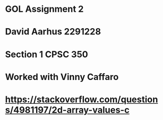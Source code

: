 # GOL Assignment 2
# David Aarhus 2291228
# Section 1 CPSC 350
# Worked with Vinny Caffaro


#  https://stackoverflow.com/questions/4981197/2d-array-values-c

